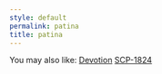 ```yaml
---
style: default
permalink: patina
title: patina
---
```

You may also like:
[Devotion](http://scp-wiki.net/devotion)
[SCP-1824](http://scp-wiki.net/scp-1824)